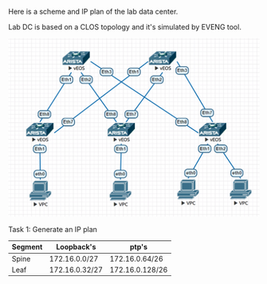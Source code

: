 Here is a scheme and IP plan of the lab data center.

Lab DC is based on a CLOS topology and it's simulated by EVENG tool.

![clos_topology.png](assets/clos_topology.png?t=1687552905264)

Task 1: Generate an IP plan



| Segment | Loopback's     | ptp's           |
| ------- | -------------- | --------------- |
| Spine   | 172.16.0.0/27  | 172.16.0.64/26  |
| Leaf    | 172.16.0.32/27 | 172.16.0.128/26 |
